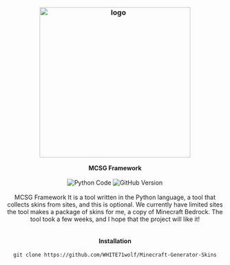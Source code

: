 <h3 align="center"><img src="https://e.top4top.io/p_2202bl5wi1.png" alt="logo" height="350px"></h3>

<p align="center">
    <b>MCSG Framework</b><br>
    <br>
    <img src="https://img.shields.io/static/v1?label=Python&message=3.10.1&color=informational" alt="Python Code"/> <img src="https://img.shields.io/static/v1?label=GitHub&message=3.1&color=white" alt="GitHub Version"> <br>
    <br>
    MCSG Framework It is a tool written in the Python language, a tool that collects skins from sites, and this is optional. We currently have limited sites the tool makes a package of skins for me, a copy of Minecraft Bedrock. The tool took a few weeks, and I hope that the project will like it!
    <br>
    <br>
    <br>
    <b>Installation</b><br>
    <br>
    <code>git clone https://github.com/WHITE71wolf/Minecraft-Generator-Skins</code>
</p>

